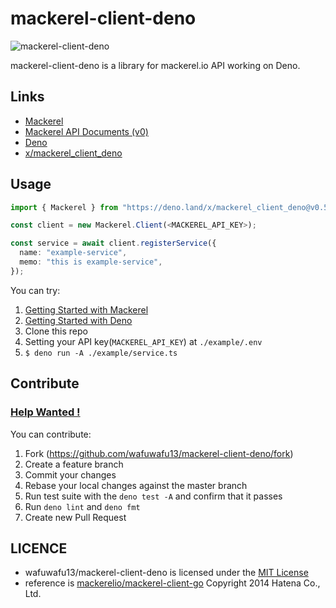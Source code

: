 # mackerel-client-deno

![mackerel-client-deno](https://github.com/wafuwafu13/mackerel-client-deno/actions/workflows/ci.yaml/badge.svg?branch=main)

mackerel-client-deno is a library for mackerel.io API working on Deno.

## Links

- [Mackerel](https://en.mackerel.io/)
- [Mackerel API Documents (v0)](https://mackerel.io/api-docs/)
- [Deno](https://deno.land/)
- [x/mackerel_client_deno](https://deno.land/x/mackerel_client_deno@v0.5.1)

## Usage

```ts
import { Mackerel } from "https://deno.land/x/mackerel_client_deno@v0.5.1/mackerel.ts";

const client = new Mackerel.Client(<MACKEREL_API_KEY>);

const service = await client.registerService({
  name: "example-service",
  memo: "this is example-service",
});
```

You can try:

1. [Getting Started with Mackerel](https://mackerel.io/docs/entry/getting-started)
2. [Getting Started with Deno](https://deno.land/manual@v1.25.1/introduction)
3. Clone this repo
4. Setting your API key(`MACKEREL_API_KEY`) at `./example/.env`
5. `$ deno run -A ./example/service.ts`

## Contribute

### [Help Wanted !](https://github.com/wafuwafu13/mackerel-client-deno/issues?q=is%3Aissue+is%3Aopen+label%3A%22help+wanted%22)

You can contribute:

1. Fork (https://github.com/wafuwafu13/mackerel-client-deno/fork)
2. Create a feature branch
3. Commit your changes
4. Rebase your local changes against the master branch
5. Run test suite with the `deno test -A` and confirm that it passes
6. Run `deno lint` and `deno fmt`
7. Create new Pull Request

## LICENCE

- wafuwafu13/mackerel-client-deno is licensed under the
  [MIT License](https://github.com/wafuwafu13/mackerel-client-deno/blob/main/LICENCE)
- reference is
  [mackerelio/mackerel-client-go](https://github.com/mackerelio/mackerel-client-go)
  Copyright 2014 Hatena Co., Ltd.
